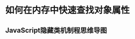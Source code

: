 # 如何在内存中快速查找对象属性

## JavaScript隐藏类机制程思维导图
<img-viewer :src="'https://zmx2321.github.io/vite-blog/images/note/front/v8-note/16/16-0.png'" :alt="'JavaScript隐藏类机制程思维导图'" />